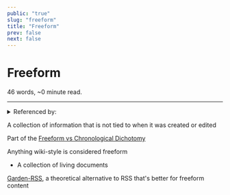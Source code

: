 ```yaml
---
public: "true"
slug: "freeform"
title: "Freeform"
prev: false
next: false
---
```

<script setup>
import { data } from '../../git.data.ts';
import { useData } from 'vitepress';
const pageData = useData();
</script>
<h1 class="p-name">Freeform</h1>
<p>46 words, ~0 minute read. <span v-html="data[`site/${pageData.page.value.relativePath}`]" /></p>
<hr/>

<details><summary>Referenced by:</summary><a href="/garden/commune/index.md">Commune</a><a href="/garden/digital-gardens/index.md">Digital Gardens</a><a href="/garden/freeform-vs-chronological-dichotomy/index.md">Freeform vs Chronological Dichotomy</a><a href="/garden/garden-rss/index.md">Garden-RSS</a></details>

A collection of information that is not tied to when it was created or edited

Part of the [Freeform vs Chronological Dichotomy](/garden/freeform-vs-chronological-dichotomy/index.md)

Anything wiki-style is considered freeform
- A collection of living documents

[Garden-RSS](/garden/garden-rss/index.md), a theoretical alternative to RSS that's better for freeform content